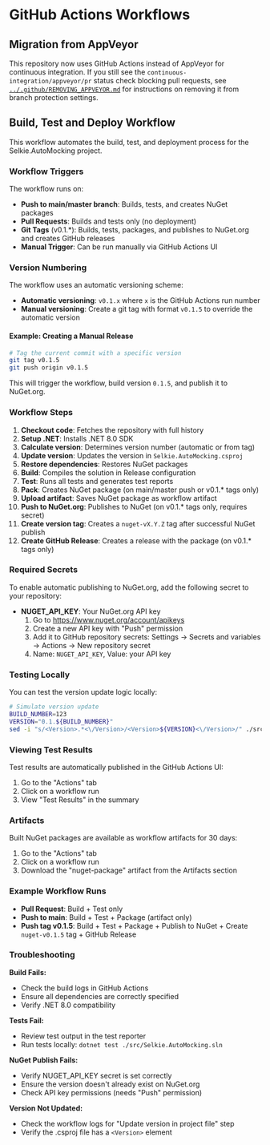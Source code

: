 # GitHub Actions Workflows

## Migration from AppVeyor

This repository now uses GitHub Actions instead of AppVeyor for continuous integration. If you still see the `continuous-integration/appveyor/pr` status check blocking pull requests, see [`../.github/REMOVING_APPVEYOR.md`](../REMOVING_APPVEYOR.md) for instructions on removing it from branch protection settings.

## Build, Test and Deploy Workflow

This workflow automates the build, test, and deployment process for the Selkie.AutoMocking project.

### Workflow Triggers

The workflow runs on:
- **Push to main/master branch**: Builds, tests, and creates NuGet packages
- **Pull Requests**: Builds and tests only (no deployment)
- **Git Tags** (v0.1.*): Builds, tests, packages, and publishes to NuGet.org and creates GitHub releases
- **Manual Trigger**: Can be run manually via GitHub Actions UI

### Version Numbering

The workflow uses an automatic versioning scheme:

- **Automatic versioning**: `v0.1.x` where `x` is the GitHub Actions run number
- **Manual versioning**: Create a git tag with format `v0.1.5` to override the automatic version

#### Example: Creating a Manual Release

```bash
# Tag the current commit with a specific version
git tag v0.1.5
git push origin v0.1.5
```

This will trigger the workflow, build version `0.1.5`, and publish it to NuGet.org.

### Workflow Steps

1. **Checkout code**: Fetches the repository with full history
2. **Setup .NET**: Installs .NET 8.0 SDK
3. **Calculate version**: Determines version number (automatic or from tag)
4. **Update version**: Updates the version in `Selkie.AutoMocking.csproj`
5. **Restore dependencies**: Restores NuGet packages
6. **Build**: Compiles the solution in Release configuration
7. **Test**: Runs all tests and generates test reports
8. **Pack**: Creates NuGet package (on main/master push or v0.1.* tags only)
9. **Upload artifact**: Saves NuGet package as workflow artifact
10. **Push to NuGet.org**: Publishes to NuGet (on v0.1.* tags only, requires secret)
11. **Create version tag**: Creates a `nuget-vX.Y.Z` tag after successful NuGet publish
12. **Create GitHub Release**: Creates a release with the package (on v0.1.* tags only)

### Required Secrets

To enable automatic publishing to NuGet.org, add the following secret to your repository:

- **NUGET_API_KEY**: Your NuGet.org API key
  1. Go to https://www.nuget.org/account/apikeys
  2. Create a new API key with "Push" permission
  3. Add it to GitHub repository secrets: Settings → Secrets and variables → Actions → New repository secret
  4. Name: `NUGET_API_KEY`, Value: your API key

### Testing Locally

You can test the version update logic locally:

```bash
# Simulate version update
BUILD_NUMBER=123
VERSION="0.1.${BUILD_NUMBER}"
sed -i "s/<Version>.*<\/Version>/<Version>${VERSION}<\/Version>/" ./src/Selkie.AutoMocking/Selkie.AutoMocking.csproj
```

### Viewing Test Results

Test results are automatically published in the GitHub Actions UI:
1. Go to the "Actions" tab
2. Click on a workflow run
3. View "Test Results" in the summary

### Artifacts

Built NuGet packages are available as workflow artifacts for 30 days:
1. Go to the "Actions" tab
2. Click on a workflow run
3. Download the "nuget-package" artifact from the Artifacts section

### Example Workflow Runs

- **Pull Request**: Build + Test only
- **Push to main**: Build + Test + Package (artifact only)
- **Push tag v0.1.5**: Build + Test + Package + Publish to NuGet + Create `nuget-v0.1.5` tag + GitHub Release

### Troubleshooting

**Build Fails:**
- Check the build logs in GitHub Actions
- Ensure all dependencies are correctly specified
- Verify .NET 8.0 compatibility

**Tests Fail:**
- Review test output in the test reporter
- Run tests locally: `dotnet test ./src/Selkie.AutoMocking.sln`

**NuGet Publish Fails:**
- Verify NUGET_API_KEY secret is set correctly
- Ensure the version doesn't already exist on NuGet.org
- Check API key permissions (needs "Push" permission)

**Version Not Updated:**
- Check the workflow logs for "Update version in project file" step
- Verify the .csproj file has a `<Version>` element
